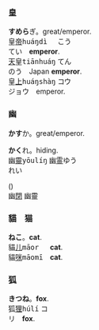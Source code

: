 
### 皇
**すめら**ぎ。great/emperor.   
皇[帝]()<samp>huáŋdì &nbsp;</samp> <kbd>こう<br>てい</kbd>　**emperor**.   
[天]()皇<samp>tiānhuáŋ</samp> <kbd>てん<br>のう</kbd>　Japan **emperor**.   
皇[上]()<samp>huáŋshàŋ</samp>  <kbd>コウ<br>ジョウ</kbd>　emperor. 
   

### 幽
**かす**か。great/emperor.   

**かく**れ。hiding.   
幽[靈]()<samp>yōulíŋ</samp> 幽[霊]()<kbd>ゆう<br>れい</kbd>

()   
幽[閉]()
幽靈



 

### 貓　猫
**ねこ**。**cat**.   
貓[儿]()<samp>māor&nbsp;</samp>　**cat**.   
貓[咪]()<samp>māomī</samp>　**cat**.   

### 狐
**きつね**。**fox**.   
狐[狸]()<samp>húlí</samp> <kbd>コ<br>リ</kbd>　**fox**.   

